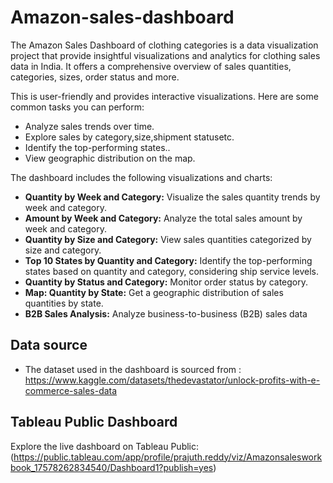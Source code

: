 # Amazon-sales-dashboard

The Amazon Sales Dashboard of clothing categories is a data visualization project that provide insightful visualizations and analytics for clothing sales data in India. It offers a comprehensive overview of sales quantities, categories, sizes, order status and more.

This is user-friendly and provides interactive visualizations. Here are some common tasks you can perform:

- Analyze sales trends over time.
- Explore sales by category,size,shipment statusetc.
- Identify the top-performing states..
- View geographic distribution on the map.

The dashboard includes the following visualizations and charts:
- **Quantity by Week and Category:** Visualize the sales quantity trends by week and category.
- **Amount by Week and Category:** Analyze the total sales amount by week and category.
- **Quantity by Size and Category:** View sales quantities categorized by size and category.
- **Top 10 States by Quantity and Category:** Identify the top-performing states based on quantity and category, considering ship service levels.
- **Quantity by Status and Category:** Monitor order status by category.
- **Map: Quantity by State:** Get a geographic distribution of sales quantities by state.
- **B2B Sales Analysis:** Analyze business-to-business (B2B) sales data

## Data source
- The dataset used in the dashboard is sourced from :
   https://www.kaggle.com/datasets/thedevastator/unlock-profits-with-e-commerce-sales-data
## Tableau Public Dashboard

Explore the live dashboard on Tableau Public:
(https://public.tableau.com/app/profile/prajuth.reddy/viz/Amazonsalesworkbook_17578262834540/Dashboard1?publish=yes)


